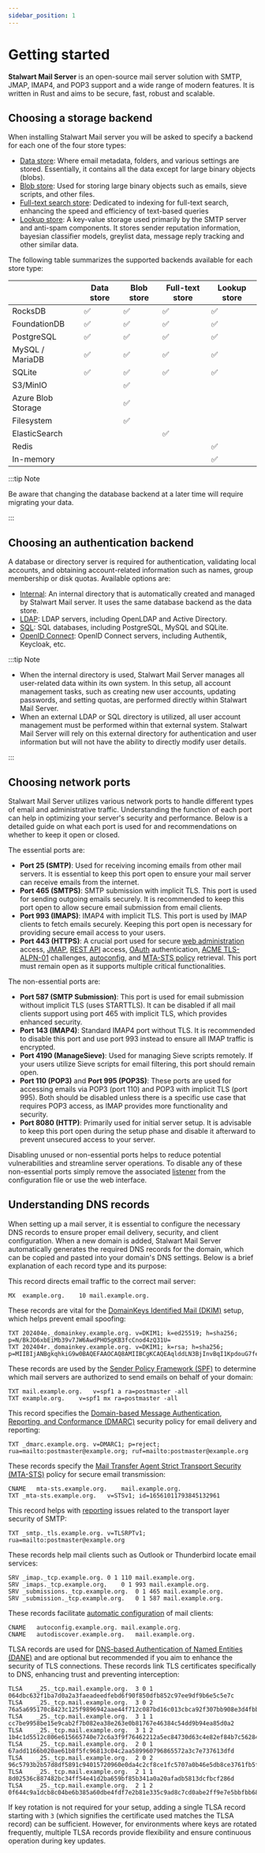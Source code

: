 ```yaml
---
sidebar_position: 1
---
```


# Getting started

**Stalwart Mail Server** is an open-source mail server solution with SMTP, JMAP, IMAP4, and POP3 support and a wide range of modern features. It is written in Rust and aims to be secure, fast, robust and scalable.

## Choosing a storage backend

When installing Stalwart Mail server you will be asked to specify a backend for each one of the four store types:

- [Data store](/docs/storage/data): Where email metadata, folders, and various settings are stored. Essentially, it contains all the data except for large binary objects (blobs).
- [Blob store](/docs/storage/blob): Used for storing large binary objects such as emails, sieve scripts, and other files.
- [Full-text search store](/docs/storage/fts): Dedicated to indexing for full-text search, enhancing the speed and efficiency of text-based queries
- [Lookup store](/docs/storage/lookup): A key-value storage used primarily by the SMTP server and anti-spam components. It stores sender reputation information, bayesian classifier models, greylist data, message reply tracking and other similar data.

The following table summarizes the supported backends available for each store type:

|                    | Data store         | Blob store         | Full-text store    | Lookup store       |
|--------------------|--------------------|--------------------|--------------------|--------------------|
| RocksDB            | :white_check_mark: | :white_check_mark: | :white_check_mark: | :white_check_mark: |
| FoundationDB       | :white_check_mark: | :white_check_mark: | :white_check_mark: | :white_check_mark: |
| PostgreSQL         | :white_check_mark: | :white_check_mark: | :white_check_mark: | :white_check_mark: |
| MySQL / MariaDB    | :white_check_mark: | :white_check_mark: | :white_check_mark: | :white_check_mark: |
| SQLite             | :white_check_mark: | :white_check_mark: | :white_check_mark: | :white_check_mark: |
| S3/MinIO           |                    | :white_check_mark: |                    |                    |
| Azure Blob Storage |                    | :white_check_mark: |                    |                    |
| Filesystem         |                    | :white_check_mark: |                    |                    |
| ElasticSearch      |                    |                    | :white_check_mark: |                    |
| Redis              |                    |                    |                    | :white_check_mark: |
| In-memory          |                    |                    |                    | :white_check_mark: |

:::tip Note

Be aware that changing the database backend at a later time will require migrating your data.

:::

## Choosing an authentication backend

A database or directory server is required for authentication, validating local accounts, and obtaining account-related information such as names, group membership or disk quotas. Available options are:

- [Internal](/docs/auth/backend/internal): An internal directory that is automatically created and managed by Stalwart Mail server. It uses the same database backend as the data store.
- [LDAP](/docs/auth/backend/ldap): LDAP servers, including OpenLDAP and Active Directory.
- [SQL](/docs/auth/backend/sql): SQL databases, including PostgreSQL, MySQL and SQLite.
- [OpenID Connect](/docs/auth/backend/oidc.md): OpenID Connect servers, including Authentik, Keycloak, etc.

:::tip Note

- When the internal directory is used, Stalwart Mail Server manages all user-related data within its own system. In this setup, all account management tasks, such as creating new user accounts, updating passwords, and setting quotas, are performed directly within Stalwart Mail Server.
- When an external LDAP or SQL directory is utilized, all user account management must be performed within that external system. Stalwart Mail Server will rely on this external directory for authentication and user information but will not have the ability to directly modify user details.

:::

## Choosing network ports

Stalwart Mail Server utilizes various network ports to handle different types of email and administrative traffic. Understanding the function of each port can help in optimizing your server's security and performance. Below is a detailed guide on what each port is used for and recommendations on whether to keep it open or closed.

The essential ports are:

- **Port 25 (SMTP)**: Used for receiving incoming emails from other mail servers. It is essential to keep this port open to ensure your mail server can receive emails from the internet.
- **Port 465 (SMTPS)**: SMTP submission with implicit TLS. This port is used for sending outgoing emails securely. It is recommended to keep this port open to allow secure email submission from email clients.
- **Port 993 (IMAPS)**: IMAP4 with implicit TLS. This port is used by IMAP clients to fetch emails securely. Keeping this port open is necessary for providing secure email access to your users.
- **Port 443 (HTTPS)**: A crucial port used for secure [web administration](/docs/management/webadmin/overview) access, [JMAP](/docs/jmap/overview), [REST API](/docs/api/management/overview) access, [OAuth](/docs/auth/oauth/overview) authentication, [ACME TLS-ALPN-01](/docs/server/tls/acme/challenges#tls-alpn-01) challenges, [autoconfig](/docs/server/autoconfig), and [MTA-STS policy](/docs/smtp/transport-security/mta-sts#policy-publishing) retrieval. This port must remain open as it supports multiple critical functionalities.

The non-essential ports are:

- **Port 587 (SMTP Submission)**: This port is used for email submission without implicit TLS (uses STARTTLS). It can be disabled if all mail clients support using port 465 with implicit TLS, which provides enhanced security.
- **Port 143 (IMAP4)**: Standard IMAP4 port without TLS. It is recommended to disable this port and use port 993 instead to ensure all IMAP traffic is encrypted.
- **Port 4190 (ManageSieve)**: Used for managing Sieve scripts remotely. If your users utilize Sieve scripts for email filtering, this port should remain open.
- **Port 110 (POP3)** and **Port 995 (POP3S)**: These ports are used for accessing emails via POP3 (port 110) and POP3 with implicit TLS (port 995). Both should be disabled unless there is a specific use case that requires POP3 access, as IMAP provides more functionality and security.
- **Port 8080 (HTTP)**: Primarily used for initial server setup. It is advisable to keep this port open during the setup phase and disable it afterward to prevent unsecured access to your server.

Disabling unused or non-essential ports helps to reduce potential vulnerabilities and streamline server operations. To disable any of these non-essential ports simply remove the associated [listener](/docs/server/listener) from the configuration file or use the web interface.

## Understanding DNS records

When setting up a mail server, it is essential to configure the necessary DNS records to ensure proper email delivery, security, and client configuration. When a new domain is added, Stalwart Mail Server automatically generates the required DNS records for the domain, which can be copied and pasted into your domain's DNS settings. Below is a brief explanation of each record type and its purpose:

This record directs email traffic to the correct mail server:

```
MX	example.org.	10 mail.example.org.
```

These records are vital for the [DomainKeys Identified Mail (DKIM)](/docs/smtp/authentication/dkim/overview) setup, which helps prevent email spoofing:

```
TXT	202404e._domainkey.example.org.	v=DKIM1; k=ed25519; h=sha256; p=N/BkJD6xbEiMb39v7JW6AwdPHO5gKB3fcCnod4zQ31U=
TXT	202404r._domainkey.example.org.	v=DKIM1; k=rsa; h=sha256; p=MIIBIjANBgkqhkiG9w0BAQEFAAOCAQ8AMIIBCgKCAQEAqlddLN3BjInvBqI1KpdouG7feBsEt5t233jWQJW7FaY7sR/MfWNxuzTObLoZ3l76DFq3xPjVhmy/YYiOAnMOtq9hUFqgBVTSwUNHYPz1YUEcrI5+Ban7P7LV8kggvTAaWhAI3iSXJIFaUq78K8YYr/zrGyBlg5HCPpd+DMRAB8j1ID8bcWFaVebwAOrartXOO/f8Bn9jrRrLhjP3c8UlmkJLXkSncXPp69R9VpevrKJtpBjaFxKtx7DXGie821MHuWJ7pWMdU1Uf3z8UBKF9bnrCZ5v0SdiaFkPXR1Iiq/gR6bMwdlWvST9V6ePnqZqX+Iv4FA28byOot73/CIINFwIDAQAB
```

These records are used by the [Sender Policy Framework (SPF)](/docs/smtp/authentication/spf) to determine which mail servers are authorized to send emails on behalf of your domain:

```
TXT	mail.example.org.	v=spf1 a ra=postmaster -all
TXT	example.org.	v=spf1 mx ra=postmaster -all
```

This record specifies the [Domain-based Message Authentication, Reporting, and Conformance (DMARC)](/docs/smtp/authentication/dmarc) security policy for email delivery and reporting:

```
TXT	_dmarc.example.org.	v=DMARC1; p=reject; rua=mailto:postmaster@example.org; ruf=mailto:postmaster@example.org
```

These records specify the [Mail Transfer Agent Strict Transport Security (MTA-STS)](/docs/smtp/transport-security/mta-sts) policy for secure email transmission:

```
CNAME	mta-sts.example.org.	mail.example.org.
TXT	_mta-sts.example.org.	v=STSv1; id=16561011793845132961
```

This record helps with [reporting](/docs/smtp/transport-security/tls-reporting) issues related to the transport layer security of SMTP:

```
TXT	_smtp._tls.example.org.	v=TLSRPTv1; rua=mailto:postmaster@example.org
```

These records help mail clients such as Outlook or Thunderbird locate email services:

```
SRV	_imap._tcp.example.org.	0 1 110 mail.example.org.
SRV	_imaps._tcp.example.org.	0 1 993 mail.example.org.
SRV	_submissions._tcp.example.org.	0 1 465 mail.example.org.
SRV	_submission._tcp.example.org.	0 1 587 mail.example.org.
```

These records facilitate [automatic configuration](/docs/server/autoconfig) of mail clients:

```
CNAME	autoconfig.example.org.	mail.example.org.
CNAME	autodiscover.example.org.	mail.example.org.
```

TLSA records are used for [DNS-based Authentication of Named Entities (DANE)](/docs/smtp/transport-security/dane) and are optional but recommended if you aim to enhance the security of TLS connections. These records link TLS certificates specifically to DNS, enhancing trust and preventing interception:

```
TLSA	_25._tcp.mail.example.org.	3 0 1 064dbc632f1ba7d0a2a3faeadeedfebd6f90f850dfb852c97ee9df9b6e5c5e7c
TLSA	_25._tcp.mail.example.org.	3 0 2 76a5a695170c8423c125f9896942aae44f712c087bd16c013cbca92f307bb908e3d4fbb83e547c6c8a9ae9635a43039fa43371d299fca2fb2554897ac3328be8
TLSA	_25._tcp.mail.example.org.	3 1 1 cc7be9958be15e9cab2f7b082ea38e263e0b81767e46384c54dd9b94ea85d0a2
TLSA	_25._tcp.mail.example.org.	3 1 2 1b4c1d5512c806e615665740e72c6a3f9f76462212a5ec84730d63c4e82ef84b7c5628414aa76ddd207c20f4dba0f2a96ec8b59fc04d973f443bec0ac7a15947
TLSA	_25._tcp.mail.example.org.	2 0 1 67add1166b020ae61b8f5fc96813c04c2aa589960796865572a3c7e737613dfd
TLSA	_25._tcp.mail.example.org.	2 0 2 96c5793b2b57d8df5891c94015720960e0da4c2cf8ce1fc5707a0b46e5db8ce3761fb5fdb430f619d1579f13e80fbdd973ef6a024129ed039aa193273158fcad
TLSA	_25._tcp.mail.example.org.	2 1 1 8d02536c887482bc34ff54e41d2ba659bf85b341a0a20afadb5813dcfbcf286d
TLSA	_25._tcp.mail.example.org.	2 1 2 0f644c9a1dcb8c04be6b385a60dbe4fdf7e2b81e335c9ad8c7cd0abe2ff9e7e5bbfbb68b38dd0216f17808f48bdf6af8c6347659c1f41a9858032c31f436d12c
```

If key rotation is not required for your setup, adding a single TLSA record starting with `3` (which signifies the certificate used matches the TLSA record) can be sufficient. However, for environments where keys are rotated frequently, multiple TLSA records provide flexibility and ensure continuous operation during key updates.

